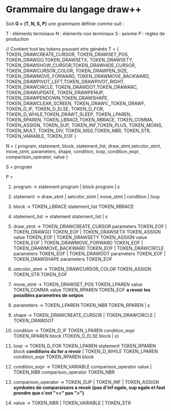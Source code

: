 # Grammaire du langage draw++

Soit **G = ⟨T, N, S, P⟩** une grammaire définie comme suit :

T : éléments terminaux
N : éléments non terminaux
S : axiome
P : règles de production


// Contient tout les tokens pouvant etre générés
T = { TOKEN_DRAWCREATE_CURSOR, TOKEN_DRAWSET_POS, TOKEN_DRAWGO,TOKEN_DRAWSETX, TOKEN_DRAWSETY, TOKEN_DRAWSHOW_CURSOR,TOKEN_DRAWHIDE_CURSOR, TOKEN_DRAWCURSOR_COLOR, TOKEN_DRAWPEN_SIZE,
TOKEN_DRAWMOVE_FORWARD, TOKEN_DRAWMOVE_BACKWARD, TOKEN_DRAWPIVOT_LEFT,TOKEN_DRAWPIVOT_RIGHT, TOKEN_DRAWCIRCLE, TOKEN_DRAWDOT,TOKEN_DRAWARC, TOKEN_DRAWUPDATE, TOKEN_DRAWPENUP, TOKEN_DRAWPENDOWN,TOKEN_DRAWSHAPE, TOKEN_DRAWCLEAR_SCREEN,
TOKEN_DRAWV_,TOKEN_DRAWF, TOKEN_D_IF, TOKEN_D_ELSE, TOKEN_D_FOR, TOKEN_D_WHILE,TOKEN_DRAWT_SLEEP, TOKEN_LPAREN, TOKEN_RPAREN, TOKEN_LBRACE,TOKEN_RBRACE, TOKEN_COMMA, TOKEN_ASSIGN, TOKEN_SUP, TOKEN_INF,TOKEN_PLUS, TOKEN_MOINS, TOKEN_MULT, TOKEN_DIV, TOKEN_MSG,TOKEN_NBR, TOKEN_STR, TOKEN_VARIABLE, TOKEN_EOF }


N = { program, statement, block, statement_list, draw_stmt,setcolor_stmt, move_stmt, parameters, shape, condition,
loop, condition_expr, comparison_operator, value }

S = program

P =
  1. program → statement program | block program | ε

  2. statement → draw_stmt | setcolor_stmt | move_stmt | condition | loop

  3. block → TOKEN_LBRACE statement_list TOKEN_RBRACE

  4. statement_list → statement statement_list | ε

  5. draw_stmt → TOKEN_DRAWCREATE_CURSOR parameters TOKEN_EOF
                | TOKEN_DRAWGO TOKEN_EOF
                | TOKEN_DRAWSETX TOKEN_ASSIGN value TOKEN_EOF
                | TOKEN_DRAWSETY TOKEN_ASSIGN value TOKEN_EOF
                | TOKEN_DRAWMOVE_FORWARD TOKEN_EOF
                | TOKEN_DRAWMOVE_BACKWARD TOKEN_EOF
                | TOKEN_DRAWCIRCLE parameters TOKEN_EOF
                | TOKEN_DRAWDOT parameters TOKEN_EOF
                | TOKEN_DRAWSHAPE parameters TOKEN_EOF

  6. setcolor_stmt → TOKEN_DRAWCURSOR_COLOR TOKEN_ASSIGN TOKEN_STR TOKEN_EOF

  7. move_stmt → TOKEN_DRAWSET_POS TOKEN_LPAREN value TOKEN_COMMA value TOKEN_RPAREN TOKEN_EOF    **a revoir les possibles parametres de setpos**

  8. parameters → TOKEN_LPAREN TOKEN_NBR TOKEN_RPAREN | ε

  9. shape → TOKEN_DRAWCREATE_CURSOR | TOKEN_DRAWCIRCLE | TOKEN_DRAWDOT

  10. condition → TOKEN_D_IF TOKEN_LPAREN condition_expr TOKEN_RPAREN block (TOKEN_D_ELSE block | ε)

  11. loop → TOKEN_D_FOR TOKEN_LPAREN statement TOKEN_RPAREN block          **conditions du for a revoir**
            | TOKEN_D_WHILE TOKEN_LPAREN condition_expr TOKEN_RPAREN block

  12. condition_expr → TOKEN_VARIABLE comparison_operator value
                      | TOKEN_NBR comparison_operator TOKEN_NBR

  13. comparison_operator → TOKEN_SUP | TOKEN_INF | TOKEN_ASSIGN            **symboles de comparaisons a revoir (pas d'inf egale, sup egale et faut prendre que c'est "==" pas "=")**

  14. value → TOKEN_NBR | TOKEN_VARIABLE | TOKEN_STR

